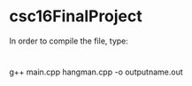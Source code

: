 # csc16FinalProject

In order to compile the file, type:
# 
g++ main.cpp hangman.cpp -o outputname.out
